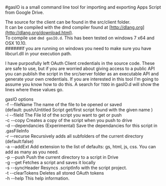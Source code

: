 #gasIO is a small command line tool for importing and exporting Apps Script from Google Drive.  
  
The source for the client can be found in the src/client folder.  
It can be compiled with the dmd compiler found at [http://dlang.org](http://dlang.org/download.html).  
To compile use `dmd gasIO.d`. 
This has been tested on windows 7 x64 and OSX 10.10.  
######If you are running on windows you need to make sure you have libcurl.dll in your execution path.  

I have purposfully left OAuth Client credentials in the source code. These are safe to use, but if you are worried about giving access to a public API you can publish the script in the src/server folder as an executable API and generate your own credentials. If you are interested in this tool I'm going to assume you know how to do this. A search for `TODO` in gasIO.d will show the lines where these values go.

gasIO options  
-f     --fileName The name of the file to be opened or saved   
(default: push/Untitled Script  get/first script found with the given name )  
-i       --fileId The File Id of the script you want to get or push  
-c         --copy Creates a copy of the script when you push to drive  
-d --dependancies (Experimental) Save the dependancies for this script in .gasFileInfo  
-r      --recurse Recursively adds all subfolders of the current directory (default:false)  
-a       --addExt Add extension to the list of defaults: gs, html, js, css. You can add as many as you need.  
-p         --push Push the current directory to a script in Drive  
-g          --get Fetches a script and saves it locally  
-s   --syncHeader Resyncs .scriptInfo with the script project.  
-t  --clearTokens Deletes all stored OAuth tokens  
-h         --help This help information.  
  
  
